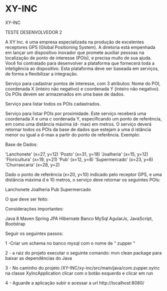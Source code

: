 # XY-INC
XY-INC

TESTE DESENVOLVEDOR 2

A XY Inc. é uma empresa especializada na produção de excelentes receptores GPS (Global
Positioning System). A diretoria está empenhada em lançar um dispositivo inovador que
promete auxiliar pessoas na localização de ponto de interesse (POIs), e precisa muito de sua
ajuda.
Você foi contratado para desenvolver a plataforma que fornecerá toda a inteligência ao
dispositivo. Esta plataforma deve ser baseada em serviços, de forma a flexibilizar a integração.

Serviço para cadastrar pontos de interesse, com 3 atributos: Nome do POI, coordenada X
(inteiro não negativo) e coordenada Y (inteiro não negativo). Os POIs devem ser armazenados
em uma base de dados.

Serviço para listar todos os POIs cadastrados.

Serviço para listar POIs por proximidade. Este serviço receberá uma coordenada X e uma c
oordenada Y, especificando um ponto de referência,
em como uma distância máxima (d-
max) em metros. O serviço deverá retornar todos os POIs da base de dados que estejam a uma d
istância menor ou igual a d-max a partir do ponto de referência. Exemplo:

Base de Dados:

'Lanchonete' (x=27, y=12)
'Posto' (x=31, y=18)
'Joalheria' (x=15, y=12)
'Floricultura' (x=19, y=21)
'Pub' (x=12, y=8)
'Supermercado' (x=23, y=6)
'Churrascaria' (x=28, y=2)

Dado o ponto de referência (x=20, y=10) indicado pelo receptor GPS, e uma distância máxima d
e 10 metros, o serviço deve retornar os seguintes POIs:

Lanchonete
Joalheria
Pub
Supermercado


O que deve ser feito:

Considerações importantes:

Java 8
Maven
Spring
JPA
Hibernate
Banco MySql
AgularJs, JavaScript, Bootstrap

Seguir os seguintes passos:

1 -Criar um schema no banco mysql com o nome de " zupper "

2 - a raiz do projeto executar o seguinte comando: mvn clean package
para baixar as dependências do Java

3 - No caminho do projeto /XY-INC/xy-inc/src/main/java/com.zupper.xyinc
na classe  XyIncApplication clicar com o botão esquerdo e clicar em run

4 - Aguarde a aplicação subir e acessar a url http://localhost:8080/
